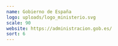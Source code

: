```yaml
---
name: Gobierno de España
logo: uploads/logo_ministerio.svg
scale: 90
website: https://administracion.gob.es/
sort: 6
---
```

